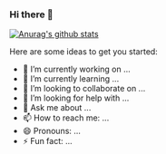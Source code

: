 ### Hi there 👋
[![Anurag's github stats](https://github-readme-stats.vercel.app/api?username=YosukeHoshi)](https://github.com/anuraghazra/github-readme-stats)
<!--
**YosukeHoshi/YosukeHoshi** is a ✨ _special_ ✨ repository because its `README.md` (this file) appears on your GitHub profile.
-->

Here are some ideas to get you started:

- 🔭 I’m currently working on ...
- 🌱 I’m currently learning ...
- 👯 I’m looking to collaborate on ...
- 🤔 I’m looking for help with ...
- 💬 Ask me about ...
- 📫 How to reach me: ...
- 😄 Pronouns: ...
- ⚡ Fun fact: ...

